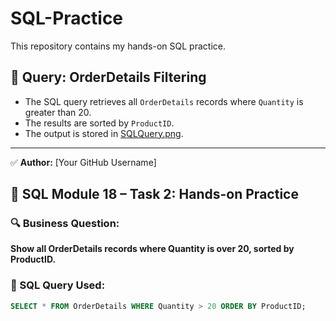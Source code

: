 # SQL-Practice

This repository contains my hands-on SQL practice.

## 📌 Query: OrderDetails Filtering
- The SQL query retrieves all `OrderDetails` records where `Quantity` is greater than 20.
- The results are sorted by `ProductID`.
- The output is stored in [SQLQuery.png](./SQLQuery.png).

---
✅ **Author:** [Your GitHub Username]  
## 📝 SQL Module 18 – Task 2: Hands-on Practice  

### 🔍 Business Question:  
**Show all OrderDetails records where Quantity is over 20, sorted by ProductID.**  

### 📌 SQL Query Used:
```sql
SELECT * FROM OrderDetails WHERE Quantity > 20 ORDER BY ProductID;
